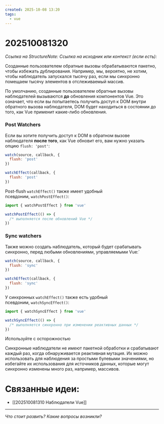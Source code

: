 ```yaml
---
created: 2025-10-08 13:20
tags:
  - vue
---
```

# 202510081320
*Ссылка на StructureNote:*
*Ссылка на исходник или контекст (если есть):* 

Созданные пользователем обратные вызовы обрабатываются пакетно, чтобы избежать дублирования. Например, мы, вероятно, не хотим, чтобы наблюдатель запускался тысячу раз, если мы синхронно помещаем тысячу элементов в отслеживаемый массив.

По умолчанию, созданные пользователем обратные вызовы наблюдателей вызываются **до** обновления компонентов Vue. Это означает, что если вы попытаетесь получить доступ к DOM внутри обратного вызова наблюдателя, DOM будет находиться в состоянии до того, как Vue применит какие-либо обновления.

### Post Watchers
Если вы хотите получить доступ к DOM в обратном вызове наблюдателя **после того**, как Vue обновит его, вам нужно указать опцию `flush: 'post'`:

```js
watch(source, callback, {
  flush: 'post'
})

watchEffect(callback, {
  flush: 'post'
})
```

Post-flush `watchEffect()` также имеет удобный псевдоним, `watchPostEffect()`:
```js
import { watchPostEffect } from 'vue'

watchPostEffect(() => {
  /* выполняется после обновлений Vue */
})
```

### Sync watchers
Также можно создать наблюдатель, который будет срабатывать синхронно, перед любыми обновлениями, управляемыми Vue:`
```js
watch(source, callback, {
  flush: 'sync'
})

watchEffect(callback, {
  flush: 'sync'
})
```
У синхронных `watchEffect()` также есть удобный псевдоним, `watchSyncEffect()`:
```js
import { watchSyncEffect } from 'vue'

watchSyncEffect(() => {
  /* выполняется синхронно при изменении реактивных данных */
})
```
Используйте с осторожностью

Синхронные наблюдатели не имеют пакетной обработки и срабатывают каждый раз, когда обнаруживается реактивная мутация. Их можно использовать для наблюдения за простыми булевыми значениями, но избегайте их использования для источников данных, которые могут синхронно изменены много раз, например, массивов.
# Связанные идеи:
* [[202510081310 Наблюдатели Vue]]
---

*Что стоит развить? Какие вопросы возникли?*